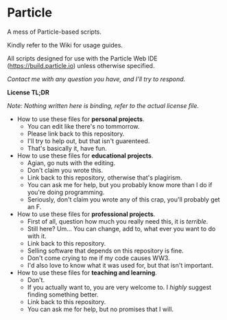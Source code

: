 # Particle
A mess of Particle-based scripts.

Kindly refer to the Wiki for usage guides.

All scripts designed for use with the Particle Web IDE (https://build.particle.io) unless otherwise specified.

*Contact me with any question you have, and I'll try to respond.*

**License TL;DR**

*Note: Nothing written here is binding, refer to the actual license file.*

* How to use these files for **personal projects**.
	* You can edit like there's no tommorrow.
	* Please link back to this repository.
	* I'll try to help out, but that isn't guarenteed.
	* That's basically it, have fun.
* How to use these files for **educational projects**.
	* Agian, go nuts with the editing.
	* Don't claim you wrote this.
	* Link back to this repository, otherwise that's plagirism.
	* You can ask me for help, but you probably know more than I do if you're doing programming.
	* Seriously, don't claim you wrote any of this crap, you'll probably get an F.
* How to use these files for **professional projects**.
	* First of all, question how much you really need this, it is *terrible*.
	* Still here? Um... You can change, add to, what ever you want to do with it.
	* Link back to this repository.
	* Selling software that depends on this repository is fine.
	* Don't come crying to me if my code causes WW3.
	* I'd also love to know what it was used for, but that isn't important.
* How to use these files for **teaching and learning**.
	* Don't.
	* If you actually want to, you are very welcome to. I *highly* suggest finding something better.
	* Link back to this repository.
	* You can ask me for help, but no promises that I will.
	

